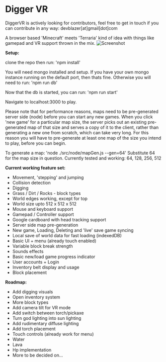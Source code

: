 # Digger VR

DiggerVR is actively looking for contributors, feel free to get in touch if you can contribute in any way: devblazer[at]gmail[dot]com

A browser based 'Minecraft' meets 'Terraria' kind of idea with things like gamepad and VR support thrown in the mix.
![Screenshot](https://devblazer.github.io/Host/Screenshot_2017-04-05-10-10-06.jpg)

**Setup:**

clone the repo then run: 'npm install'

You will need mongo installed and setup.  If you have your own mongo instance running on the default port, then thats fine.
Otherwise you will need to run: 'npm run db'

Now that the db is started, you can run: 'npm run start'

Navigate to localhost:3000 to play.

Please note that for performance reasons, maps need to be pre-generated server side (node) before you can start any new games.
When you click 'new game' for a particular map size, the server picks out an existing pre-generated map of that size and serves a copy of it to the client, rather than generating a new one from scratch, which can take very long.
For this reason you will have to pre-generate at least one map of the size you intend to play, before you can begin.

To generate a map: 'node ./src/node/mapGen.js --gen=64'
Substitute 64 for the map size in question.  Currently tested and working: 64, 128, 256, 512
  
**Current working feature set:**

+ Movement, 'stepping' and jumping
+ Collision detection
+ Digging
+ Grass / Dirt / Rocks - block types
+ World edges working, except for top
+ World size upto 512 x 512 x 512
+ Mouse and keyboard support
+ Gamepad / Controller support
+ Google cardboard with head tracking support
+ Server side map pre-generation
+ New game, Loading, Deleting and 'live' save game syncing
+ Local save of world data for fast loading (indexedDB)
+ Basic UI + menu (already touch enabled)
+ Variable block break strength
+ Sounds effects
+ Basic new/load game progress indicator
+ User accounts + Login
+ Inventory belt display and usage
+ Block placement

**Roadmap:**

+ Add digging visuals
+ Open inventory system
+ More block types
+ Add camera tilt for VR mode
+ Add switch between torch/pickaxe
+ Turn god lighting into sun lighting
+ Add rudimentary diffuse lighting
+ Add torch placement
+ Touch controls (already work for menu)
+ Water
+ Lava
+ Hp implementation
+ More to be decided on...
